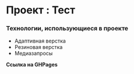 # Проект : Тест

### Технологии, использующиеся в проекте
* Адаптивная верстка
* Резиновая верстка
* Медиазапросы


**Ссылка на GHPages**

